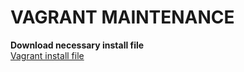 
# VAGRANT MAINTENANCE
                
**Download necessary install file**   
[Vagrant install file](https://www.vagrantup.com/downloads.html)

  
  
